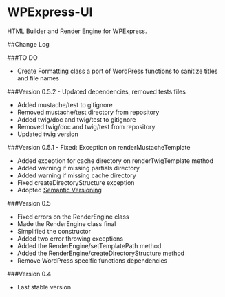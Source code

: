 # WPExpress-UI

HTML Builder and Render Engine for WPExpress.
 

##Change Log


###TO DO


- Create Formatting class a port of WordPress functions to sanitize titles and file names


###Version 0.5.2 - Updated dependencies, removed tests files

- Added mustache/test to gitignore
- Removed mustache/test directory from repository
- Added twig/doc and twig/test to gitignore
- Removed twig/doc and twig/test from repository
- Updated twig version


###Version 0.5.1 - Fixed: Exception on renderMustacheTemplate

- Added exception for cache directory on renderTwigTemplate method
- Added warning if missing partials directory
- Added warning if missing cache directory
- Fixed createDirectoryStructure exception
- Adopted [Semantic Versioning](http://semver.org)


###Version 0.5

- Fixed errors on the RenderEngine class
- Made the RenderEngine class final
- Simplified the constructor
- Added two error throwing exceptions
- Added the RenderEngine/setTemplatePath method 
- Added the RenderEngine/createDirectoryStructure method
- Remove WordPress specific functions dependencies

###Version 0.4

- Last stable version